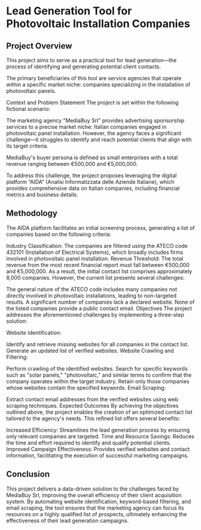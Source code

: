 # Lead Generation Tool for Photovoltaic Installation Companies

## Project Overview
This project aims to serve as a practical tool for lead generation—the process of identifying and generating potential client contacts.

The primary beneficiaries of this tool are service agencies that operate within a specific market niche: companies specializing in the installation of photovoltaic panels.

Context and Problem Statement
The project is set within the following fictional scenario:

The marketing agency "MediaBuy Srl" provides advertising sponsorship services to a precise market niche: Italian companies engaged in photovoltaic panel installation. However, the agency faces a significant challenge—it struggles to identify and reach potential clients that align with its target criteria.

MediaBuy's buyer persona is defined as small enterprises with a total revenue ranging between €500,000 and €5,000,000.

To address this challenge, the project proposes leveraging the digital platform “AIDA” (Analisi Informatizzata delle Aziende Italiane), which provides comprehensive data on Italian companies, including financial metrics and business details.

## Methodology
The AIDA platform facilitates an initial screening process, generating a list of companies based on the following criteria:

Industry Classification: The companies are filtered using the ATECO code 432101 (Installation of Electrical Systems), which broadly includes firms involved in photovoltaic panel installation.
Revenue Threshold: The total revenue from the most recent financial report must fall between €500,000 and €5,000,000.
As a result, the initial contact list comprises approximately 8,000 companies. However, the current list presents several challenges:

The general nature of the ATECO code includes many companies not directly involved in photovoltaic installations, leading to non-targeted results.
A significant number of companies lack a declared website.
None of the listed companies provide a public contact email.
Objectives
The project addresses the aforementioned challenges by implementing a three-step solution:

Website Identification:

Identify and retrieve missing websites for all companies in the contact list.
Generate an updated list of verified websites.
Website Crawling and Filtering:

Perform crawling of the identified websites.
Search for specific keywords such as "solar panels," "photovoltaic," and similar terms to confirm that the company operates within the target industry.
Retain only those companies whose websites contain the specified keywords.
Email Scraping:

Extract contact email addresses from the verified websites using web scraping techniques.
Expected Outcomes
By achieving the objectives outlined above, the project enables the creation of an optimized contact list tailored to the agency's needs. This refined list offers several benefits:

Increased Efficiency: Streamlines the lead generation process by ensuring only relevant companies are targeted.
Time and Resource Savings: Reduces the time and effort required to identify and qualify potential clients.
Improved Campaign Effectiveness: Provides verified websites and contact information, facilitating the execution of successful marketing campaigns.

## Conclusion
This project delivers a data-driven solution to the challenges faced by MediaBuy Srl, improving the overall efficiency of their client acquisition system. By automating website identification, keyword-based filtering, and email scraping, the tool ensures that the marketing agency can focus its resources on a highly qualified list of prospects, ultimately enhancing the effectiveness of their lead generation campaigns.
